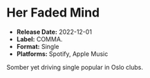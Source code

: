 # Her Faded Mind

- **Release Date:** 2022-12-01
- **Label:** COMMA.
- **Format:** Single
- **Platforms:** Spotify, Apple Music

Somber yet driving single popular in Oslo clubs.
